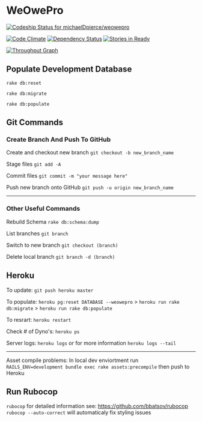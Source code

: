 # WeOwePro

[ ![Codeship Status for michaelDpierce/weowepro](https://codeship.io/projects/38cf9820-30ad-0132-a67f-12c40d681460/status)](https://codeship.io/projects/39886)

[![Code Climate](https://codeclimate.com/github/michaelDpierce/weowepro/badges/gpa.svg)](https://codeclimate.com/github/michaelDpierce/weowepro) [![Dependency Status](https://gemnasium.com/michaelDpierce/weowepro.svg)](https://gemnasium.com/michaelDpierce/weowepro) [![Stories in Ready](https://badge.waffle.io/michaeldpierce/weowepro.svg?label=ready&title=Ready)](http://waffle.io/michaeldpierce/weowepro)

[![Throughput Graph](https://graphs.waffle.io/michaeldpierce/weowepro/throughput.svg)](https://waffle.io/michaeldpierce/weowepro/metrics)

## Populate Development Database
`rake db:reset`

`rake db:migrate`

`rake db:populate` 

## Git Commands

### Create Branch And Push To GitHub
Create and checkout new branch `git checkout -b new_branch_name`

Stage files `git add -A`

Commit files `git commit -m "your message here"`

Push new branch onto GitHub `git push -u origin new_branch_name`

***

### Other Useful Commands

Rebuild Schema `rake db:schema:dump`

List branches `git branch`

Switch to new branch `git checkout (branch)`

Delete local branch `git branch -d (branch)`

## Heroku
To update: `git push heroku master`

To populate: `heroku pg:reset DATABASE --weowepro` > `heroku run rake db:migrate` > `heroku run rake db:populate` 

To resrart: `heroku restart`

Check # of Dyno's: `heroku ps`

Server logs: `heroku logs` or for more information `heroku logs --tail`

***

Asset compile problems: In local dev enviortment run `RAILS_ENV=development bundle exec rake assets:precompile` then push to Heroku

## Run Rubocop

`rubocop` for detailed information see: https://github.com/bbatsov/rubocop
`rubocop --auto-correct` will automaticaly fix styling issues
